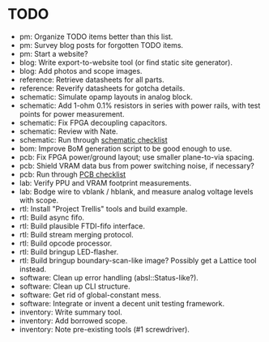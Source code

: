 # TODO

* pm: Organize TODO items better than this list.
* pm: Survey blog posts for forgotten TODO items.
* pm: Start a website?
* blog: Write export-to-website tool (or find static site generator).
* blog: Add photos and scope images.
* reference: Retrieve datasheets for all parts.
* reference: Reverify datasheets for gotcha details.
* schematic: Simulate opamp layouts in analog block.
* schematic: Add 1-ohm 0.1% resistors in series with power rails, with test points for power measurement.
* schematic: Fix FPGA decoupling capacitors.
* schematic: Review with Nate.
* schematic: Run through [schematic checklist](https://github.com/azonenberg/pcb-checklist/blob/master/schematic-checklist.md)
* bom: Improve BoM generation script to be good enough to use.
* pcb: Fix FPGA power/ground layout; use smaller plane-to-via spacing.
* pcb: Shield VRAM data bus from power switching noise, if necessary?
* pcb: Run through [PCB checklist](https://github.com/azonenberg/pcb-checklist/blob/master/layout-checklist.md)
* lab: Verify PPU and VRAM footprint measurements.
* lab: Bodge wire to vblank / hblank, and measure analog voltage levels with scope.
* rtl: Install "Project Trellis" tools and build example.
* rtl: Build async fifo.
* rtl: Build plausible FTDI-fifo interface.
* rtl: Build stream merging protocol.
* rtl: Build opcode processor.
* rtl: Build bringup LED-flasher.
* rtl: Build bringup boundary-scan-like image? Possibly get a Lattice tool instead.
* software: Clean up error handling (absl::Status-like?).
* software: Clean up CLI structure.
* software: Get rid of global-constant mess.
* software: Integrate or invent a decent unit testing framework.
* inventory: Write summary tool.
* inventory: Add borrowed scope.
* inventory: Note pre-existing tools (#1 screwdriver).
